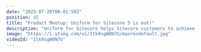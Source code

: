 ```yaml
---
date: "2023-07-20T08:01:50Z"
position: 45
title: "Product Meetup: Uniform for Sitecore 5 is out!"
description: "Uniform for Sitecore helps Sitecore customers to achieve the performance, scalability, cost and security benefits of the modern web without requiring expensive, risk and time-consuming upgrades.\n\nUniform for Sitecore offers two capabilities: Deploy and Optimize. These capabilities can be used separately or together.\n\nNew features for Uniform For Sitecore:\n* Edge-based personalization and decoupled tracking is available in Uniform Optimize.\n* Fully integrated incremental cache purge for Akamai (using Fast Purge) into the Sitecore publishing process.\n* Fully integrated incremental cache purge for Cloudflare into the Sitecore publishing process.\n\nImprovements:\n* Support for Sitecore JSS 16.\n* Ability to configure warnings that are shown to content authors when they try to make changes that once published will trigger full site redeployment.\n* New re-sync page and check page data buttons are added to facilitate in development and troubleshooting.\n* Item-based configuration has 'enabled' checkbox for temporary disabling services that were configured either via the item-configuration or even file-based config.\n* npm package dependencies updated across the board.\n* Improved content and media sync performance.\n* \"none\" publish target is now different from \"fake\" (\"none\" used to be an alias for \"fake\") and throws exceptions to remind that publish target needs to be configured.\n\nhttps://docs.uniform.dev/sitecore/\nhttps://uniform.dev/sign-up\nhttps://twitter.com/timbenniks"
image: "https://i.ytimg.com/vi/Itk9sgW0N7U/maxresdefault.jpg"
videoId: "Itk9sgW0N7U"
---
```


